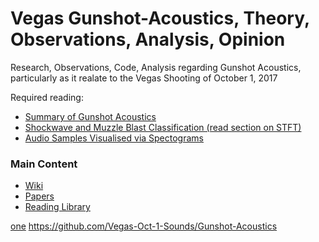 # Vegas Gunshot-Acoustics, Theory, Observations, Analysis, Opinion
Research, Observations, Code, Analysis regarding Gunshot Acoustics, particularly as it realate to the Vegas Shooting of October 1, 2017

Required reading: 

* [Summary of Gunshot Acoustics](https://github.com/Vegas-Oct-1-Sounds/Library/Summary%20of%20Gunshot%20Acoustics.pdf)
* [Shockwave and Muzzle Blast Classification (read section on STFT)](../Library/Shockwave%20and%20Muzzle%20Blast%20Classification%20vi%20Joint%20Time%20Frequency%20and%20Wavelet%20Analysis.pdf)
* [Audio Samples Visualised via Spectograms](../Papers/Sound_Samples_With_Spectograms.pdf)

### Main Content

* [Wiki](https://github.com/Vegas-Oct-1-Sounds/Gunshot-Acoustics/wiki)  
* [Papers](../Papers)   
* [Reading Library](../Library)

[one](one)
https://github.com/Vegas-Oct-1-Sounds/Gunshot-Acoustics
